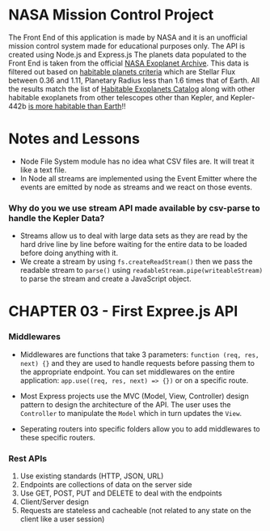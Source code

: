 # NASA Mission Control Project
The Front End of this application is made by NASA and it is an unofficial mission control system made for educational purposes only. The API is created using Node.js and Express.js
The planets data populated to the Front End is taken from the official [NASA Exoplanet Archive](https://exoplanetarchive.ipac.caltech.edu/docs/data.html). This data is filtered out based on [habitable planets criteria](https://www.centauri-dreams.org/2015/01/30/a-review-of-the-best-habitable-planet-candidates/) which are Stellar Flux between 0.36 and 1.11, Planetary Radius less than 1.6 times that of Earth. All the results match the list of [Habitable Exoplanets Catalog](http://phl.upr.edu/projects/habitable-exoplanets-catalog) along with other habitable exoplanets from other telescopes other than Kepler, and Kepler-442b [is more habitable than Earth](wired.co.uk/article/kepler-442b-more-habitable-earth)!!

# Notes and Lessons
- Node File System module has no idea what CSV files are. It will treat it like a text file.
- In Node all streams are implemented using the Event Emitter where the events are emitted by node as streams and we react on those events.
### Why do you we use stream API made available by csv-parse to handle the Kepler Data?
- Streams allow us to deal with large data sets as they are read by the hard drive line by line before waiting for the entire data to be loaded before doing anything with it.
- We create a stream by using `fs.createReadStream()` then we pass the readable stream to `parse()` using `readableStream.pipe(writeableStream)` to parse the stream and create a JavaScript object.

# CHAPTER 03 - First Expree.js API
### Middlewares
- Middlewares are functions that take 3 parameters: `function (req, res, next) {}` and they are used to handle requests before passing them to the appropriate endpoint. You can set middlewares on the entire application: `app.use((req, res, next) => {})` or on a specific route.

- Most Express projects use the MVC (Model, View, Controller) design pattern to design the architecture of the API. The user uses the `Controller` to manipulate the `Model` which in turn updates the `View`.

- Seperating routers into specific folders allow you to add middlewares to these specific routers.

### Rest APIs
1. Use existing standards (HTTP, JSON, URL)
2. Endpoints are collections of data on the server side
3. Use GET, POST, PUT and DELETE to deal with the endpoints
4. Client/Server design
5. Requests are stateless and cacheable (not related to any state on the client like a user session)

